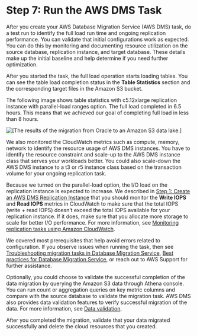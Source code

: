 # Step 7: Run the AWS DMS Task<a name="oracle-s3-data-lake-step-7"></a>

After you create your AWS Database Migration Service \(AWS DMS\) task, do a test run to identify the full load run time and ongoing replication performance\. You can validate that initial configurations work as expected\. You can do this by monitoring and documenting resource utilization on the source database, replication instance, and target database\. These details make up the initial baseline and help determine if you need further optimization\.

After you started the task, the full load operation starts loading tables\. You can see the table load completion status in the **Table Statistics** section and the corresponding target files in the Amazon S3 bucket\.

The following image shows table statistics with c5\.12xlarge replication instance with parallel\-load ranges option\. The full load completed in 6\.5 hours\. This means that we achieved our goal of completing full load in less than 8 hours\.

![\[The results of the migration from Oracle to an Amazon S3 data lake.\]](http://docs.aws.amazon.com/dms/latest/sbs/images/oracle-s3-data-lake-migration-results.png)

We also monitored the CloudWatch metrics such as compute, memory, network to identify the resource usage of AWS DMS instances\. You have to identify the resource constraint and scale\-up to the AWS DMS instance class that serves your workloads better\. You could also scale\-down the AWS DMS instance to a t3 or r5 instance class based on the transaction volume for your ongoing replication task\.

Because we turned on the parallel\-load option, the I/O load on the replication instance is expected to increase\. We described in [Step 1: Create an AWS DMS Replication Instance](oracle-s3-data-lake-step-1.md) that you should monitor the **Write IOPS** and **Read IOPS** metrics in CloudWatch to make sure that the total IOPS \(write \+ read IOPS\) doesn’t exceed the total IOPS available for your replication instance\. If it does, make sure that you allocate more storage to scale for better I/O performance\. For more information, see [Monitoring replication tasks using Amazon CloudWatch](https://docs.aws.amazon.com/dms/latest/userguide/CHAP_Monitoring.html#CHAP_Monitoring.CloudWatch)\.

We covered most prerequisites that help avoid errors related to configuration\. If you observe issues when running the task, then see [Troubleshooting migration tasks in Database Migration Service](https://docs.aws.amazon.com/dms/latest/userguide/CHAP_Troubleshooting.html), [Best practices for Database Migration Service](https://docs.aws.amazon.com/dms/latest/userguide/CHAP_BestPractices.html), or reach out to AWS Support for further assistance\.

Optionally, you could choose to validate the successful completion of the data migration by querying the Amazon S3 data through Athena console\. You can run count or aggregation queries on key metric columns and compare with the source database to validate the migration task\. AWS DMS also provides data validation features to verify successful migration of the data\. For more information, see [Data validation](https://docs.aws.amazon.com/dms/latest/userguide/CHAP_Validating.html)\.

After you completed the migration, validate that your data migrated successfully and delete the cloud resources that you created\.